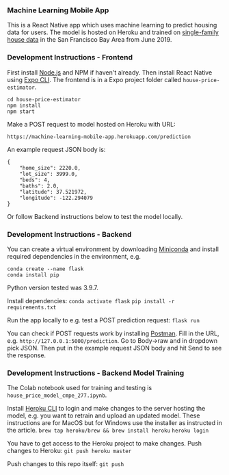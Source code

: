 ### Machine Learning Mobile App

This is a React Native app which uses machine learning to predict housing data for users.
The model is hosted on Heroku and trained on [single-family house data](https://github.com/mboles01/Realestate) in the San Francisco Bay Area from June 2019.

### Development Instructions - Frontend
First install [Node.js](https://docs.npmjs.com/downloading-and-installing-node-js-and-npm) and NPM if haven't already. 
Then install React Native using [Expo CLI](https://archive.reactnative.dev/docs/getting-started).
The frontend is in a Expo project folder called `house-price-estimator`.
```
cd house-price-estimator
npm install
npm start
```
Make a POST request to model hosted on Heroku with URL:
```
https://machine-learning-mobile-app.herokuapp.com/prediction
```
An example request JSON body is:
```
{
    "home_size": 2220.0,
    "lot_size": 3999.0,
    "beds": 4,
    "baths": 2.0,
    "latitude": 37.521972,
    "longitude": -122.294079
}
```
Or follow Backend instructions below to test the model locally.

### Development Instructions - Backend
You can create a virtual environment by downloading [Miniconda](https://docs.conda.io/en/latest/miniconda.html) and install required dependencies in the environment, e.g.
```
conda create --name flask
conda install pip
```
Python version tested was 3.9.7.

Install dependencies:
`conda activate flask`
`pip install -r requirements.txt`

Run the app locally to e.g. test a POST prediction request:
`flask run`

You can check if POST requests work by installing [Postman](https://www.postman.com/).
Fill in the URL, e.g. `http://127.0.0.1:5000/prediction`. Go to Body->raw and in dropdown pick JSON. Then put in the example request JSON body and hit Send to see the response.

### Development Instructions - Backend Model Training
The Colab notebook used for training and testing is `house_price_model_cmpe_277.ipynb`.

Install [Heroku CLI](https://devcenter.heroku.com/articles/heroku-cli) to login and make changes to the server hosting the model, e.g. you want to retrain and upload an updated model. These instructions are for MacOS but for Windows use the installer as instructed in the article.
`brew tap heroku/brew && brew install heroku`
`heroku login`

You have to get access to the Heroku project to make changes. Push changes to Heroku:
`git push heroku master`

Push changes to this repo itself:
`git push`